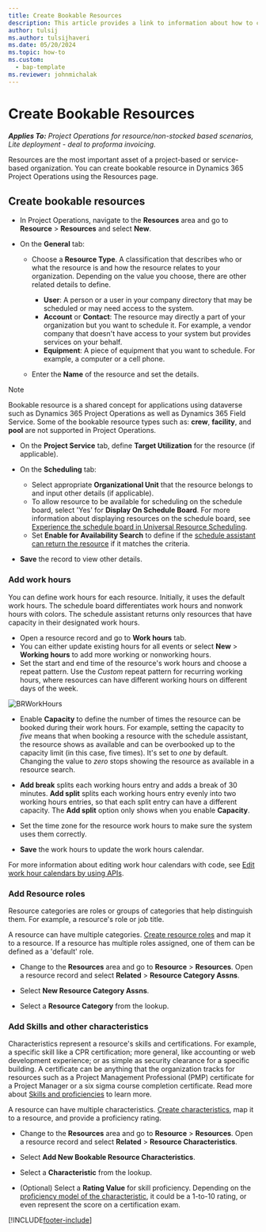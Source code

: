 ```yaml
---
title: Create Bookable Resources
description: This article provides a link to information about how to create bookable resources.
author: tulsij
ms.author: tulsijhaveri
ms.date: 05/20/2024
ms.topic: how-to
ms.custom: 
  - bap-template
ms.reviewer: johnmichalak
---
```


# Create Bookable Resources

_**Applies To:** Project Operations for resource/non-stocked based scenarios, Lite deployment - deal to proforma invoicing._

Resources are the most important asset of a project-based or service-based organization. You can create bookable resource in Dynamics 365 Project Operations using the Resources page. 

## Create  bookable resources
  
- In Project Operations, navigate to the **Resources** area and go to **Resource** > **Resources** and select **New**.

- On the **General** tab:

   - Choose a **Resource Type**. A classification that describes who or what the resource is and how the resource relates to your organization. Depending on the value you choose, there are other related details to define.
        - **User**: A person or a user in your company directory that may be scheduled or may need access to the system. 
       - **Account** or **Contact**: The resource may directly a part of your organization but you want to schedule it. For example, a vendor company that doesn't have access to your system but provides services on your behalf.
       - **Equipment**: A piece of equipment that you want to schedule. For example, a computer or a cell phone.

   - Enter the **Name** of the resource and set the details.
 > [!NOTE]
 > Bookable resource is a shared concept for applications using dataverse such as Dynamics 365 Project Operations as well as Dynamics 365 Field Service.  Some of the bookable resource types such as: **crew**, **facility**, and **pool** are not supported in Project Operations.  
- On the **Project Service** tab, define **Target Utilization** for the resource (if applicable). 
  
- On the **Scheduling** tab:
   - Select appropriate **Organizational Unit** that the resource belongs to and input other details (if applicable).
   - To allow resource to be available for scheduling on the schedule board, select 'Yes' for **Display On Schedule Board**. For more information about displaying resources on the schedule board, see [Experience the schedule board in Universal Resource Scheduling](../common-scheduler/use-schedule-board).
   - Set **Enable for Availability Search** to define if the [schedule assistant can return the resource](../common-scheduler/schedule-assistant) if it matches the criteria.
   
 - **Save** the record to view other details.

### Add work hours  

You can define work hours for each resource. Initially, it uses the default work hours. The schedule board differentiates work hours and nonwork hours with colors. The schedule assistant returns only resources that have capacity in their designated work hours.

-  Open a resource record and go to **Work hours** tab.
-  You can either update existing hours for all events or select **New** > **Working hours** to add more working or nonworking hours.
-  Set the start and end time of the resource's work hours and choose a repeat pattern. Use the *Custom* repeat pattern for recurring working hours, where resources can have different working hours on different days of the week.

  ![BRWorkHours](https://github.com/MicrosoftDocs/dynamics-365-project-operations-pr/assets/129548753/3bab895e-a229-473b-943a-2303e9d65bb3)


- Enable **Capacity** to define the number of times the resource can be booked during their work hours. For example, setting the capacity to *five* means that when booking a resource with the schedule assistant, the resource shows as available and can be overbooked up to the capacity limit (in this case, five times). It's set to *one* by default. Changing the value to *zero* stops showing the resource as available in a resource search.

- **Add break** splits each working hours entry and adds a break of 30 minutes. **Add split** splits each working hours entry evenly into two working hours entries, so that each split entry can have a different capacity. The **Add split** option only shows when you enable **Capacity**.

- Set the time zone for the resource work hours to make sure the system uses them correctly.

- **Save** the work hours to update the work hours calendar.

For more information about editing work hour calendars with code, see [Edit work hour calendars by using APIs](field-service-work-hours-calendar-api).

### Add Resource roles 
Resource categories are roles or groups of categories that help distinguish them. For example, a resource's role or job title.

A resource can have multiple categories. [Create resource roles](resource-management/define-roles) and map it to a resource. If a resource has multiple roles assigned, one of them can be defined as a 'default' role. 

- Change to the **Resources** area and go to **Resource** > **Resources**. Open a resource record and select **Related** > **Resource Category Assns**.
  
- Select **New Resource Category Assns**.
  
- Select a **Resource Category** from the lookup.

### Add Skills and other characteristics

Characteristics represent a resource's skills and certifications. For example, a specific skill like a CPR certification; more general, like accounting or web development experience; or as simple as security clearance for a specific building. A certificate can be anything that the organization tracks for resources such as a Project Management Professional (PMP) certificate for a Project Manager or a six sigma course completion certificate. Read more about [Skills and proficiencies](define-skills-proficiencies) to learn more.

A resource can have multiple characteristics. [Create characteristics](/field-service/set-up-characteristics), map it to a resource, and provide a proficiency rating.
  
- Change to the **Resources** area and go to **Resource** > **Resources**. Open a resource record and select **Related** > **Resource Characteristics**.  
  
- Select **Add New Bookable Resource Characteristics**.  
  
- Select a **Characteristic** from the lookup.

- (Optional) Select a **Rating Value** for skill proficiency. Depending on the [proficiency model of the characteristic](set-up-characteristics.md#create-a-proficiency-model), it could be a 1-to-10 rating, or even represent the score on a certification exam.


[!INCLUDE[footer-include](../includes/footer-banner.md)]

